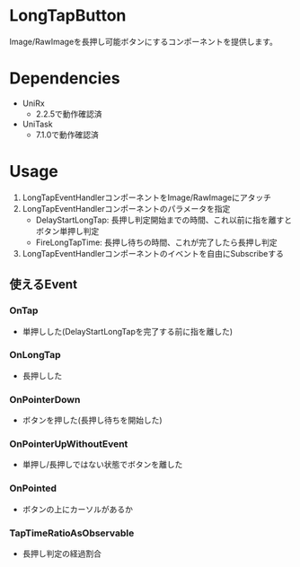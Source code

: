 # LongTapButton
Image/RawImageを長押し可能ボタンにするコンポーネントを提供します。

# Dependencies
* UniRx
    * 2.2.5で動作確認済
* UniTask
    * 7.1.0で動作確認済

# Usage
1. LongTapEventHandlerコンポーネントをImage/RawImageにアタッチ
1. LongTapEventHandlerコンポーネントのパラメータを指定
    - DelayStartLongTap: 長押し判定開始までの時間、これ以前に指を離すとボタン単押し判定
    - FireLongTapTime: 長押し待ちの時間、これが完了したら長押し判定
1. LongTapEventHandlerコンポーネントのイベントを自由にSubscribeする

## 使えるEvent
### OnTap
* 単押しした(DelayStartLongTapを完了する前に指を離した)
### OnLongTap
* 長押しした
### OnPointerDown
* ボタンを押した(長押し待ちを開始した)
### OnPointerUpWithoutEvent
* 単押し/長押しではない状態でボタンを離した
### OnPointed
* ボタンの上にカーソルがあるか
### TapTimeRatioAsObservable
* 長押し判定の経過割合
